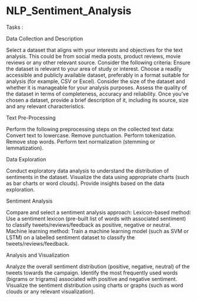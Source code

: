 # NLP_Sentiment_Analysis

Tasks :

Data Collection and Description 

Select a dataset that aligns with your interests and objectives for the text analysis. This could be from social media posts, product reviews, movie reviews or any other relevant source. 
Consider the following criteria:
Ensure the dataset is relevant to your area of study or interest.
Choose a readily accessible and publicly available dataset, preferably in a format suitable for analysis (for example, CSV or Excel).
Consider the size of the dataset and whether it is manageable for your analysis purposes.
Assess the quality of the dataset in terms of completeness, accuracy and reliability.
Once you’ve chosen a dataset, provide a brief description of it, including its source, size and any relevant characteristics. 

Text Pre-Processing

Perform the following preprocessing steps on the collected text data:
Convert text to lowercase.
Remove punctuation.
Perform tokenization.
Remove stop words.
Perform text normalization (stemming or lemmatization).

Data Exploration

Conduct exploratory data analysis to understand the distribution of sentiments in the dataset.
Visualize the data using appropriate charts (such as bar charts or word clouds).
Provide insights based on the data exploration.

Sentiment Analysis 

Compare and select a sentiment analysis approach:
Lexicon-based method: Use a sentiment lexicon (pre-built list of words with associated sentiment) to classify tweets/reviews/feedback as positive, negative or neutral.
Machine learning method: Train a machine learning model (such as SVM or LSTM) on a labelled sentiment dataset to classify the tweets/reviews/feedback.

Analysis and Visualization 

Analyze the overall sentiment distribution (positive, negative, neutral) of the tweets towards the campaign.
Identify the most frequently used words (bigrams or trigrams) associated with positive and negative sentiment.
Visualize the sentiment distribution using charts or graphs (such as word clouds or any relevant visualization).
